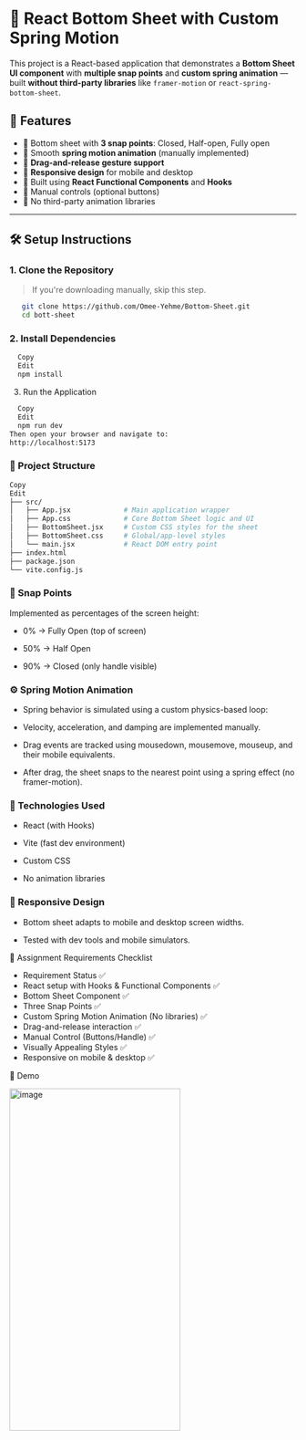 # 🧩 React Bottom Sheet with Custom Spring Motion

This project is a React-based application that demonstrates a **Bottom Sheet UI component** with **multiple snap points** and **custom spring animation** — built **without third-party libraries** like `framer-motion` or `react-spring-bottom-sheet`.

## 🎯 Features

- 🔹 Bottom sheet with **3 snap points**: Closed, Half-open, Fully open
- 🔹 Smooth **spring motion animation** (manually implemented)
- 🔹 **Drag-and-release gesture support**
- 🔹 **Responsive design** for mobile and desktop
- 🔹 Built using **React Functional Components** and **Hooks**
- 🔹 Manual controls (optional buttons)
- 🔹 No third-party animation libraries

---

## 🛠️ Setup Instructions

### 1. Clone the Repository
> If you're downloading manually, skip this step.
```bash
   git clone https://github.com/Omee-Yehme/Bottom-Sheet.git
   cd bott-sheet
```
### 2. Install Dependencies
```bash
  Copy
  Edit
  npm install
```
3. Run the Application
```bash
  Copy
  Edit
  npm run dev
Then open your browser and navigate to:
http://localhost:5173
```

### 🧱 Project Structure
```bash
Copy
Edit
├── src/
│   ├── App.jsx             # Main application wrapper
│   ├── App.css             # Core Bottom Sheet logic and UI
│   ├── BottomSheet.jsx     # Custom CSS styles for the sheet
│   ├── BottomSheet.css     # Global/app-level styles
│   └── main.jsx            # React DOM entry point
├── index.html
├── package.json
└── vite.config.js
```
### 📱 Snap Points
Implemented as percentages of the screen height:

- 0% → Fully Open (top of screen)

- 50% → Half Open

- 90% → Closed (only handle visible)

### ⚙️ Spring Motion Animation
- Spring behavior is simulated using a custom physics-based loop:

- Velocity, acceleration, and damping are implemented manually.

- Drag events are tracked using mousedown, mousemove, mouseup, and their mobile equivalents.

- After drag, the sheet snaps to the nearest point using a spring effect (no framer-motion).

### 🔧 Technologies Used
- React (with Hooks)

- Vite (fast dev environment)

- Custom CSS

- No animation libraries

### 📱 Responsive Design
- Bottom sheet adapts to mobile and desktop screen widths.

- Tested with dev tools and mobile simulators.

📌 Assignment Requirements Checklist
- Requirement	Status ✅
- React setup with Hooks & Functional Components	✅
- Bottom Sheet Component	✅
- Three Snap Points	✅
- Custom Spring Motion Animation (No libraries)	✅
- Drag-and-release interaction	✅
- Manual Control (Buttons/Handle)	✅
- Visually Appealing Styles	✅
- Responsive on mobile & desktop	✅

📸 Demo

<img width="300" height="600" alt="image" src="https://github.com/user-attachments/assets/c7459d41-aac2-4ced-ba51-09224741a630" />


